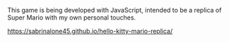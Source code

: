 This game is being developed with JavaScript, intended to be a replica of Super Mario with my own personal touches.

https://sabrinalone45.github.io/hello-kitty-mario-replica/

